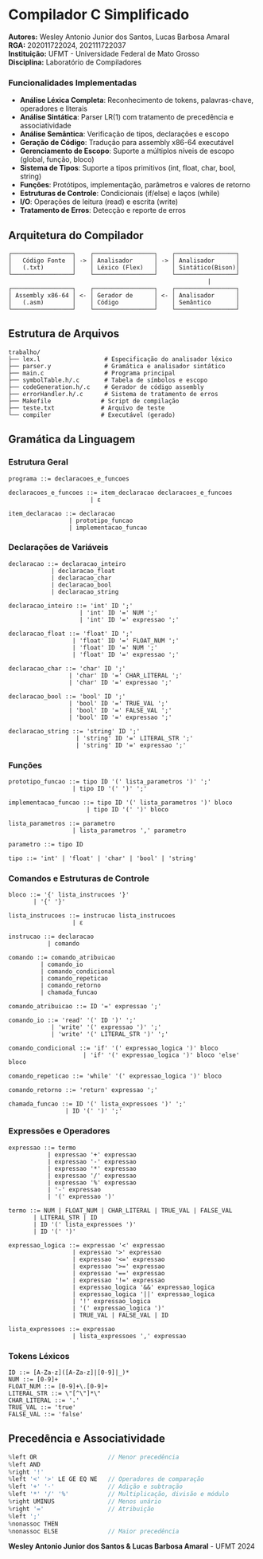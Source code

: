 # Compilador C Simplificado

**Autores:** Wesley Antonio Junior dos Santos, Lucas Barbosa Amaral  
**RGA:** 202011722024, 202111722037  
**Instituição:** UFMT - Universidade Federal de Mato Grosso  
**Disciplina:** Laboratório de Compiladores

### Funcionalidades Implementadas

- **Análise Léxica Completa**: Reconhecimento de tokens, palavras-chave, operadores e literais
- **Análise Sintática**: Parser LR(1) com tratamento de precedência e associatividade
- **Análise Semântica**: Verificação de tipos, declarações e escopo
- **Geração de Código**: Tradução para assembly x86-64 executável
- **Gerenciamento de Escopo**: Suporte a múltiplos níveis de escopo (global, função, bloco)
- **Sistema de Tipos**: Suporte a tipos primitivos (int, float, char, bool, string)
- **Funções**: Protótipos, implementação, parâmetros e valores de retorno
- **Estruturas de Controle**: Condicionais (if/else) e laços (while)
- **I/O**: Operações de leitura (read) e escrita (write)
- **Tratamento de Erros**: Detecção e reporte de erros

## Arquitetura do Compilador

```
┌─────────────────┐    ┌─────────────────┐    ┌─────────────────┐
│   Código Fonte  │ -> │ Analisador      │ -> │ Analisador      │
│   (.txt)        │    │ Léxico (Flex)   │    │ Sintático(Bison)│
└─────────────────┘    └─────────────────┘    └─────────────────┘
                                                        |
┌─────────────────┐    ┌─────────────────┐    ┌─────────────────┐
│ Assembly x86-64 │ <- │ Gerador de      │ <- │ Analisador      │
│   (.asm)        │    │ Código          │    │ Semântico       │
└─────────────────┘    └─────────────────┘    └─────────────────┘
```

## Estrutura de Arquivos

```
trabalho/
├── lex.l                  # Especificação do analisador léxico
├── parser.y               # Gramática e analisador sintático
├── main.c                 # Programa principal
├── symbolTable.h/.c       # Tabela de símbolos e escopo
├── codeGeneration.h/.c    # Gerador de código assembly
├── errorHandler.h/.c      # Sistema de tratamento de erros
├── Makefile              # Script de compilação
├── teste.txt             # Arquivo de teste
└── compiler              # Executável (gerado)
```

## Gramática da Linguagem

### Estrutura Geral

```bnf
programa ::= declaracoes_e_funcoes

declaracoes_e_funcoes ::= item_declaracao declaracoes_e_funcoes
                       | ε

item_declaracao ::= declaracao
                 | prototipo_funcao
                 | implementacao_funcao
```

### Declarações de Variáveis

```bnf
declaracao ::= declaracao_inteiro
            | declaracao_float
            | declaracao_char
            | declaracao_bool
            | declaracao_string

declaracao_inteiro ::= 'int' ID ';'
                    | 'int' ID '=' NUM ';'
                    | 'int' ID '=' expressao ';'

declaracao_float ::= 'float' ID ';'
                  | 'float' ID '=' FLOAT_NUM ';'
                  | 'float' ID '=' NUM ';'
                  | 'float' ID '=' expressao ';'

declaracao_char ::= 'char' ID ';'
                 | 'char' ID '=' CHAR_LITERAL ';'
                 | 'char' ID '=' expressao ';'

declaracao_bool ::= 'bool' ID ';'
                 | 'bool' ID '=' TRUE_VAL ';'
                 | 'bool' ID '=' FALSE_VAL ';'
                 | 'bool' ID '=' expressao ';'

declaracao_string ::= 'string' ID ';'
                   | 'string' ID '=' LITERAL_STR ';'
                   | 'string' ID '=' expressao ';'
```

### Funções

```bnf
prototipo_funcao ::= tipo ID '(' lista_parametros ')' ';'
                  | tipo ID '(' ')' ';'

implementacao_funcao ::= tipo ID '(' lista_parametros ')' bloco
                      | tipo ID '(' ')' bloco

lista_parametros ::= parametro
                  | lista_parametros ',' parametro

parametro ::= tipo ID

tipo ::= 'int' | 'float' | 'char' | 'bool' | 'string'
```

### Comandos e Estruturas de Controle

```bnf
bloco ::= '{' lista_instrucoes '}'
       | '{' '}'

lista_instrucoes ::= instrucao lista_instrucoes
                  | ε

instrucao ::= declaracao
           | comando

comando ::= comando_atribuicao
         | comando_io
         | comando_condicional
         | comando_repeticao
         | comando_retorno
         | chamada_funcao

comando_atribuicao ::= ID '=' expressao ';'

comando_io ::= 'read' '(' ID ')' ';'
            | 'write' '(' expressao ')' ';'
            | 'write' '(' LITERAL_STR ')' ';'

comando_condicional ::= 'if' '(' expressao_logica ')' bloco
                     | 'if' '(' expressao_logica ')' bloco 'else' bloco

comando_repeticao ::= 'while' '(' expressao_logica ')' bloco

comando_retorno ::= 'return' expressao ';'

chamada_funcao ::= ID '(' lista_expressoes ')' ';'
                | ID '(' ')' ';'
```

### Expressões e Operadores

```bnf
expressao ::= termo
           | expressao '+' expressao
           | expressao '-' expressao
           | expressao '*' expressao
           | expressao '/' expressao
           | expressao '%' expressao
           | '-' expressao
           | '(' expressao ')'

termo ::= NUM | FLOAT_NUM | CHAR_LITERAL | TRUE_VAL | FALSE_VAL
       | LITERAL_STR | ID
       | ID '(' lista_expressoes ')'
       | ID '(' ')'

expressao_logica ::= expressao '<' expressao
                  | expressao '>' expressao
                  | expressao '<=' expressao
                  | expressao '>=' expressao
                  | expressao '==' expressao
                  | expressao '!=' expressao
                  | expressao_logica '&&' expressao_logica
                  | expressao_logica '||' expressao_logica
                  | '!' expressao_logica
                  | '(' expressao_logica ')'
                  | TRUE_VAL | FALSE_VAL | ID

lista_expressoes ::= expressao
                  | lista_expressoes ',' expressao
```

### Tokens Léxicos

```bnf
ID ::= [A-Za-z]([A-Za-z]|[0-9]|_)*
NUM ::= [0-9]+
FLOAT_NUM ::= [0-9]+\.[0-9]+
LITERAL_STR ::= \"[^\"]*\"
CHAR_LITERAL ::= '.'
TRUE_VAL ::= 'true'
FALSE_VAL ::= 'false'
```

## Precedência e Associatividade

```c
%left OR                    // Menor precedência
%left AND
%right '!'
%left '<' '>' LE GE EQ NE   // Operadores de comparação
%left '+' '-'               // Adição e subtração
%left '*' '/' '%'           // Multiplicação, divisão e módulo
%right UMINUS               // Menos unário
%right '='                  // Atribuição
%left ';'
%nonassoc THEN
%nonassoc ELSE              // Maior precedência
```

**Wesley Antonio Junior dos Santos & Lucas Barbosa Amaral** - UFMT 2024
